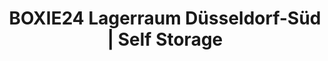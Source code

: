 ---
title: "BOXIE24 Lagerraum Düsseldorf-Süd | Self Storage"
url: /rommerskirchen/boxie24-lagerraum-duesseldorf-sued-self-storage/
shop: Mieten
---